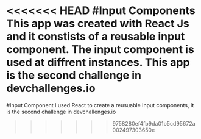 <<<<<<< HEAD
#Input Components
This app was created with React Js and it constists of a reusable input component. The input component is used at diffrent instances.
This app is the second challenge in devchallenges.io
=======
#Input Component
I used React to create a reusuable Input components, It is the second challenge in devchallenges.io
>>>>>>> 9758280ef4fb9da01b5cd95672a002497303650e
